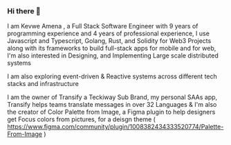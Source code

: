 ### Hi there 👋

I am Kevwe Amena , a Full Stack Software Engineer with 9 years of programming experience and 4 years of professional experience, I use Javascript and Typescript, Golang, Rust, and Solidity for Web3 Projects along with its frameworks to build full-stack apps for mobile and for web, I'm also interested in Designing, and Implementing Large scale distributed systems

I am also exploring event-driven & Reactive systems across different tech stacks and infrastructure

I am the owner of Transify a Teckiway Sub Brand, my personal SAAs app, Transify helps teams translate messages in over 32  Languages & I'm also the creator of Color Palette from Image, a Figma plugin to help designers get Focus colors from pictures, for a deisgn theme ( https://www.figma.com/community/plugin/1008382434333520774/Palette-From-Image )
